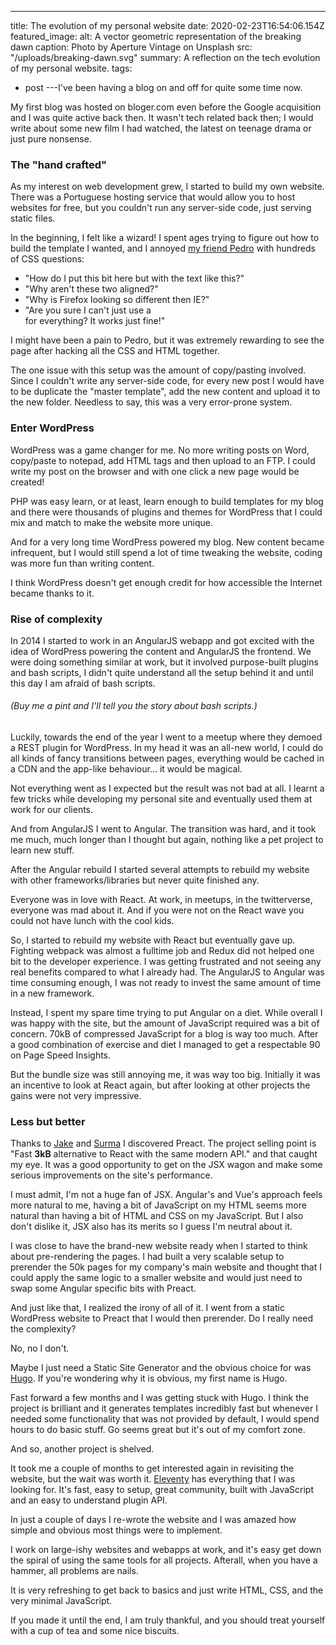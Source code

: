 ---
title: The evolution of my personal website
date: 2020-02-23T16:54:06.154Z
featured_image:
  alt: A vector geometric representation of the breaking dawn
  caption: Photo by Aperture Vintage on Unsplash
  src: "/uploads/breaking-dawn.svg"
summary: A reflection on the tech evolution of my personal website.
tags:
  - post
---I've been having a blog on and off for quite some time now.

My first blog was hosted on bloger.com even before the Google acquisition and I was quite active back then. It wasn't tech related back then; I would write about some new film I had watched, the latest on teenage drama or just pure nonsense.

### The "hand crafted"

As my interest on web development grew, I started to build my own website. There was a Portuguese hosting service that would allow you to host websites for free, but you couldn't run any server-side code, just serving static files.

In the beginning, I felt like a wizard! I spent ages trying to figure out how to build the template I wanted, and I annoyed [my friend Pedro](https://store.steampowered.com/app/557340/My_Friend_Pedro/ "My Friend Pedro") with hundreds of CSS questions:

- "How do I put this bit here but with the text like this?"
- "Why aren't these two aligned?"
- "Why is Firefox looking so different then IE?"
- "Are you sure I can't just use a <div> for everything? It works just fine!"

I might have been a pain to Pedro, but it was extremely rewarding to see the page after hacking all the CSS and HTML together.

The one issue with this setup was the amount of copy/pasting involved. Since I couldn't write any server-side code, for every new post I would have to be duplicate the "master template", add the new content and upload it to the new folder. Needless to say, this was a very error-prone system.

### Enter WordPress

WordPress was a game changer for me. No more writing posts on Word, copy/paste to notepad, add HTML tags and then upload to an FTP. I could write my post on the browser and with one click a new page would be created!

PHP was easy learn, or at least, learn enough to build templates for my blog and there were thousands of plugins and themes for WordPress that I could mix and match to make the website more unique.

And for a very long time WordPress powered my blog. New content became infrequent, but I would still spend a lot of time tweaking the website, coding was more fun than writing content.

I think WordPress doesn't get enough credit for how accessible the Internet became thanks to it.

### Rise of complexity

In 2014 I started to work in an AngularJS webapp and got excited with the idea of WordPress powering the content and AngularJS the frontend. We were doing something similar at work, but it involved purpose-built plugins and bash scripts, I didn't quite understand all the setup behind it and until this day I am afraid of bash scripts.

###### (Buy me a pint and I'll tell you the story about bash scripts.)

Luckily, towards the end of the year I went to a meetup where they demoed a REST plugin for WordPress. In my head it was an all-new world, I could do all kinds of fancy transitions between pages, everything would be cached in a CDN and the app-like behaviour... it would be magical.

Not everything went as I expected but the result was not bad at all. I learnt a few tricks while developing my personal site and eventually used them at work for our clients.

And from AngularJS I went to Angular. The transition was hard, and it took me much, much longer than I thought but again, nothing like a pet project to learn new stuff.

After the Angular rebuild I started several attempts to rebuild my website with other frameworks/libraries but never quite finished any.

Everyone was in love with React. At work, in meetups, in the twitterverse, everyone was mad about it. And if you were not on the React wave you could not have lunch with the cool kids.

So, I started to rebuild my website with React but eventually gave up. Fighting webpack was almost a fulltime job and Redux did not helped one bit to the developer experience. I was getting frustrated and not seeing any real benefits compared to what I already had. The AngularJS to Angular was time consuming enough, I was not ready to invest the same amount of time in a new framework.

Instead, I spent my spare time trying to put Angular on a diet. While overall I was happy with the site, but the amount of JavaScript required was a bit of concern. 70kB of compressed JavaScript for a blog is way too much. After a good combination of exercise and diet I managed to get a respectable 90 on Page Speed Insights.

But the bundle size was still annoying me, it was way too big. Initially it was an incentive to look at React again, but after looking at other projects the gains were not very impressive.

### Less but better

Thanks to [Jake](https://twitter.com/jaffathecake "Jake Archibald's twitter page") and [Surma](https://twitter.com/DasSurma "Surma's twitter page") I discovered Preact. The project selling point is "Fast **3kB** alternative to React with the same modern API." and that caught my eye. It was a good opportunity to get on the JSX wagon and make some serious improvements on the site's performance.

I must admit, I'm not a huge fan of JSX. Angular's and Vue's approach feels more natural to me, having a bit of JavaScript on my HTML seems more natural than having a bit of HTML and CSS on my JavaScript. But I also don't dislike it, JSX also has its merits so I guess I'm neutral about it.

I was close to have the brand-new website ready when I started to think about pre-rendering the pages. I had built a very scalable setup to prerender the 50k pages for my company's main website and thought that I could apply the same logic to a smaller website and would just need to swap some Angular specific bits with Preact.

And just like that, I realized the irony of all of it. I went from a static WordPress website to Preact that I would then prerender. Do I really need the complexity?

No, no I don't.

Maybe I just need a Static Site Generator and the obvious choice for was [Hugo](https://gohugo.io/ "Hugo website"). If you're wondering why it is obvious, my first name is Hugo.

Fast forward a few months and I was getting stuck with Hugo. I think the project is brilliant and it generates templates incredibly fast but whenever I needed some functionality that was not provided by default, I would spend hours to do basic stuff. Go seems great but it's out of my comfort zone.

And so, another project is shelved.

It took me a couple of months to get interested again in revisiting the website, but the wait was worth it. [Eleventy](https://www.11ty.dev/ "Eleventy's project page") has everything that I was looking for. It's fast, easy to setup, great community, built with JavaScript and an easy to understand plugin API.

In just a couple of days I re-wrote the website and I was amazed how simple and obvious most things were to implement.

I work on large-ishy websites and webapps at work, and it's easy get down the spiral of using the same tools for all projects. Afterall, when you have a hammer, all problems are nails.

It is very refreshing to get back to basics and just write HTML, CSS, and the very minimal JavaScript.

If you made it until the end, I am truly thankful, and you should treat yourself with a cup of tea and some nice biscuits.
